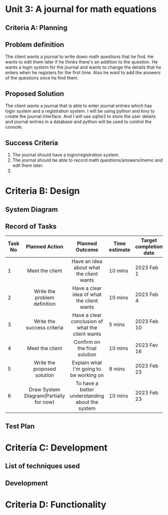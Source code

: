 # Unit 3: A journal for math equations

## Criteria A: Planning

## Problem definition
The client wants a journal to write down math questions that he find. He wants to edit them later if he thinks there's an addition to the question. He wants a login system for the journal and wants to change the details that he enters when he registers for the first time. Also he want to add the answers of the questions once he find them.

## Proposed Solution
The client wants a journal that is able to enter journal entries which has login system and a registration system. I will be using python and kivy to create the journal interface. And I will use sqlite3 to store the user details and journal entries in a database and python will be used to control the console.

## Success Criteria
1. The journal should have a login/registration system.
2. The journal should be able to record math questions/answers/memo and edit them later.
3. 


# Criteria B: Design

## System Diagram

## Record of Tasks
| Task No |             Planned Action             |                  Planned Outcome                 | Time estimate | Target completion date | Criterion |
|---------|:--------------------------------------:|:------------------------------------------------:|---------------|------------------------|-----------|
| 1       | Meet the client                        | Have an idea about what the client wants         | 10 mins       | 2023 Feb 1             | A         |
| 2       | Write the problem definition           | Have a clear idea of what the client wants       | 10 mins       | 2023 Feb 4             | A         |
| 3       | Write the success criteria             | Have a clear conclusion of what the client wants | 5 mins        | 2023 Feb 10            | A         |
| 4       | Meet the client                        | Confirm on the final solution                    | 10 mins       | 2023 Fev 16            | A         |
| 5       | Write the proposed solution            | Explain what I'm going to be working on          | 8 mins        | 2023 Feb 23            | A         |
| 6       | Draw System Diagram(Partially for now) | To have a better understanding about the system  | 10 mins       | 2023 Feb 23            | B         |

## Test Plan

# Criteria C: Development

## List of techniques used

## Development


# Criteria D: Functionality
